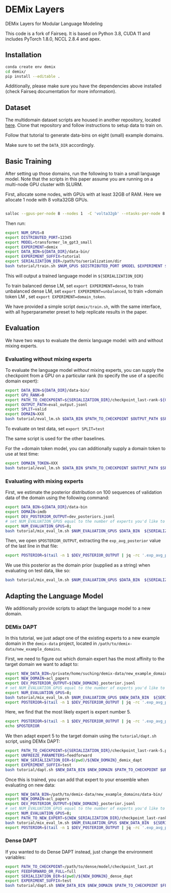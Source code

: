 # DEMix Layers
DEMix Layers for Modular Language Modeling


This code is a fork of Fairseq. It is based on Python 3.8, CUDA 11 and includes PyTorch 1.8.0, NCCL 2.8.4 and apex.

## Installation

```bash
conda create env demix
cd demix/
pip install --editable .
```

Additionally, please make sure you have the dependencies above installed (check Fairseq documentation for more information).

## Dataset

The multidomain dataset scripts are housed in another repository, located [here](https://github.com/kernelmachine/demix-data). Clone that repository and follow instructions to setup data to train on.

Follow that tutorial to generate data-bins on eight (small) example domains.

Make sure to set the `DATA_DIR` accordingly.

## Basic Training

After setting up those domains, run the following to train a small language model. Note that the scripts in this paper assume you are running on a multi-node GPU cluster with SLURM.


First, allocate some nodes, with GPUs with at least 32GB of RAM. Here we allocate 1 node with 8 volta32GB GPUs.


```bash

salloc --gpus-per-node 8 --nodes 1  -C 'volta32gb' --ntasks-per-node 8 --cpus-per-task 10 --mem 400G --time XXX --partition YYY
```

Then run:

```bash
export NUM_GPUS=8
export DISTRIBUTED_PORT=12345
export MODEL=transformer_lm_gpt3_small
export EXPERIMENT=demix
export DATA_BIN=${DATA_DIR}/data-bin/
export EXPERIMENT_SUFFIX=tutorial
export SERIALIZATION_DIR=/path/to/serialization/dir
bash tutorial/train.sh $NUM_GPUS $DISTRIBUTED_PORT $MODEL $EXPERIMENT $DATA_BIN $SERIALIZATION_DIR $EXPERIMENT_SUFFIX
```

This will output a trained language model in `${SERIALIZATION_DIR}`


To train balanced dense LM, set `export EXPERIMENT=dense`, to train unbalanced dense LM, set `export EXPERIMENT=unbalanced`, to train +domain token LM , set `export EXPERIMENT=domain_token`.

We have provided a simple script `demix/train.sh`, with the same interface, with all hyperparameter preset to help replicate results in the paper.

## Evaluation

We have two ways to evaluate the demix language model: with and without mixing experts.

### Evaluating without mixing experts

To evaluate the language model _without_ mixing experts, you can supply the checkpoint from a GPU on a particular rank (to specify the use of a specific domain expert):

```bash
export DATA_BIN=${DATA_DIR}/data-bin/
export GPU_RANK=0
export PATH_TO_CHECKPOINT=${SERIALIZATION_DIR}/checkpoint_last-rank-${GPU_RANK}.pt
export OUTPUT_PATH=eval_output.jsonl
export SPLIT=valid
export DOMAIN=XXX
bash tutorial/eval_lm.sh $DATA_BIN $PATH_TO_CHECKPOINT $OUTPUT_PATH $SPLIT $DOMAIN
```

To evaluate on test data, set `export SPLIT=test`

The same script is used for the other baselines.


For the +domain token model, you can additionally supply a domain token to use at test time:

```bash
export DOMAIN_TOKEN=XXX
bash tutorial/eval_lm.sh $DATA_BIN $PATH_TO_CHECKPOINT $OUTPUT_PATH $SPLIT $DOMAIN $DOMAIN_TOKEN
```



### Evaluating with mixing experts

First, we estimate the posterior distribution on 100 sequences of validation data of the domain using the following command:

```bash
export DATA_BIN=${DATA_DIR}/data-bin
export DOMAIN=imdb
export DEV_POSTERIOR_OUTPUT=dev_posteriors.jsonl
# set NUM_EVALUATION_GPUS equal to the number of experts you'd like to ensemble.
export NUM_EVALUATION_GPUS=8;
bash tutorial/mix_eval_lm.sh $NUM_EVALUATION_GPUS $DATA_BIN  ${SERIALIZATION_DIR}/checkpoint_last-rank-0.pt:${SERIALIZATION_DIR}/checkpoint_last-rank-1.pt:${SERIALIZATION_DIR}/checkpoint_last-rank-2.pt:${SERIALIZATION_DIR}/checkpoint_last-rank-3.pt:${SERIALIZATION_DIR}/checkpoint_last-rank-4.pt:${SERIALIZATION_DIR}/checkpoint_last-rank-5.pt:${SERIALIZATION_DIR}/checkpoint_last-rank-6.pt:${SERIALIZATION_DIR}/checkpoint_last-rank-7.pt $DOMAIN $DEV_POSTERIOR_OUTPUT estimate;
```

Then, we open `$POSTERIOR_OUTPUT`, extracting the `exp_avg_posterior` value of the last line in that file:


```bash
export POSTERIOR=$(tail -n 1 $DEV_POSTERIOR_OUTPUT | jq -rc '.exp_avg_posterior | join(",")')
```

We use this posterior as the domain prior (supplied as a string) when evaluating on test data, like so:

```bash
bash tutorial/mix_eval_lm.sh $NUM_EVALUATION_GPUS $DATA_BIN  ${SERIALIZATION_DIR}/checkpoint_last-rank-0.pt:${SERIALIZATION_DIR}/checkpoint_last-rank-1.pt:${SERIALIZATION_DIR}/checkpoint_last-rank-2.pt:${SERIALIZATION_DIR}/checkpoint_last-rank-3.pt:${SERIALIZATION_DIR}/checkpoint_last-rank-4.pt:${SERIALIZATION_DIR}/checkpoint_last-rank-5.pt:${SERIALIZATION_DIR}/checkpoint_last-rank-6.pt:${SERIALIZATION_DIR}/checkpoint_last-rank-7.pt $DOMAIN $DEV_POSTERIOR_OUTPUT eval $POSTERIOR cached_prior;
```

## Adapting the Language Model

We additionally provide scripts to adapt the language model to a new domain.


### DEMix DAPT
In this tutorial, we just adapt one of the existing experts to a new example domain in the `demix-data` project, located in `/path/to/demix-data/new_example_domains`.

First, we need to figure out which domain expert has the most affinity to the target domain we want to adapt to:

```bash
export NEW_DATA_BIN=/private/home/suching/demix-data/new_example_domains/data-bin/
export NEW_DOMAIN=acl_papers
export DEV_POSTERIOR_OUTPUT=${NEW_DOMAIN}_posterior.jsonl
# set NUM_EVALUATION_GPUS equal to the number of experts you'd like to ensemble.
export NUM_EVALUATION_GPUS=8;
bash tutorial/mix_eval_lm.sh $NUM_EVALUATION_GPUS $NEW_DATA_BIN  ${SERIALIZATION_DIR}/checkpoint_last-rank-0.pt:${SERIALIZATION_DIR}/checkpoint_last-rank-1.pt:${SERIALIZATION_DIR}/checkpoint_last-rank-2.pt:${SERIALIZATION_DIR}/checkpoint_last-rank-3.pt:${SERIALIZATION_DIR}/checkpoint_last-rank-4.pt:${SERIALIZATION_DIR}/checkpoint_last-rank-5.pt:${SERIALIZATION_DIR}/checkpoint_last-rank-6.pt:${SERIALIZATION_DIR}/checkpoint_last-rank-7.pt $NEW_DOMAIN $DEV_POSTERIOR_OUTPUT estimate;
export POSTERIOR=$(tail -n 1 $DEV_POSTERIOR_OUTPUT | jq -rc '.exp_avg_posterior | join(",")')
```

Here, we find that the most likely expert is expert number 5.

```bash
export POSTERIOR=$(tail -n 1 $DEV_POSTERIOR_OUTPUT | jq -rc '.exp_avg_posterior | join(",")')
echo $POSTERIOR
```

We then adapt expert 5 to the target domain using the `tutorial/dapt.sh` script, using DEMix DAPT:

```bash
export PATH_TO_CHECKPOINT=${SERIALIZATION_DIR}/checkpoint_last-rank-5.pt
export UNFREEZE_PARAMETERS=feedforward
export NEW_SERIALIZATION_DIR=$(pwd)/${NEW_DOMAIN}_demix_dapt
export EXPERIMENT_SUFFIX=test
bash tutorial/dapt.sh $NEW_DATA_BIN $NEW_DOMAIN $PATH_TO_CHECKPOINT $UNFREEZE_PARAMETERS $NEW_SERIALIZATION_DIR $EXPERIMENT_SUFFIX
```

Once this is trained, you can add that expert to your ensemble when evaluating on new data:


```bash
export NEW_DATA_BIN=/path/to/demix-data/new_example_domains/data-bin/
export NEW_DOMAIN=acl_papers
export DEV_POSTERIOR_OUTPUT=${NEW_DOMAIN}_posterior.jsonl
# set NUM_EVALUATION_GPUS equal to the number of experts you'd like to ensemble.
export NUM_EVALUATION_GPUS=8;
export PATH_TO_NEW_EXPERT=${NEW_SERIALIZATION_DIR}/checkpoint_last-rank-0.pt
bash tutorial/mix_eval_lm.sh $NUM_EVALUATION_GPUS $NEW_DATA_BIN  ${SERIALIZATION_DIR}/checkpoint_last-rank-0.pt:${SERIALIZATION_DIR}/checkpoint_last-rank-1.pt:${SERIALIZATION_DIR}/checkpoint_last-rank-2.pt:${SERIALIZATION_DIR}/checkpoint_last-rank-3.pt:${SERIALIZATION_DIR}/checkpoint_last-rank-4.pt:${SERIALIZATION_DIR}/checkpoint_last-rank-5.pt:${SERIALIZATION_DIR}/checkpoint_last-rank-6.pt:${PATH_TO_NEW_EXPERT} $NEW_DOMAIN $DEV_POSTERIOR_OUTPUT estimate;
export POSTERIOR=$(tail -n 1 $DEV_POSTERIOR_OUTPUT | jq -rc '.exp_avg_posterior | join(",")')
```


### Dense DAPT

If you wanted to do Dense DAPT instead, just change the environment variables:

```bash
export PATH_TO_CHECKPOINT=/path/to/dense/model/checkpoint_last.pt
export FEEDFORWARD_OR_FULL=full
export SERIALIZATION_DIR=$(pwd)/${NEW_DOMAIN}_dense_dapt
export EXPERIMENT_SUFFIX=test
bash tutorial/dapt.sh $NEW_DATA_BIN $NEW_DOMAIN $PATH_TO_CHECKPOINT $FEEDFORWARD_OR_FULL $SERIALIZATION_DIR $EXPERIMENT_SUFFIX
```
